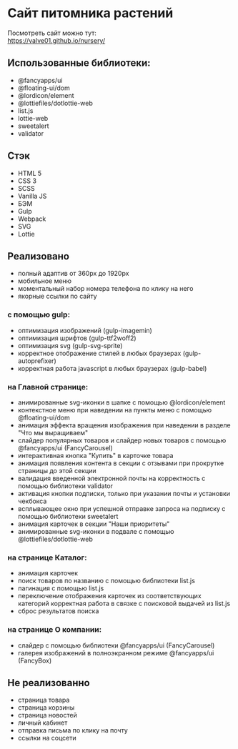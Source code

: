 # Сайт питомника растений

Посмотреть сайт можно тут:<br>
<https://valve01.github.io/nursery/><br>

## Использованные библиотеки:

- @fancyapps/ui
- @floating-ui/dom
- @lordicon/element
- @lottiefiles/dotlottie-web
- list.js
- lottie-web
- sweetalert
- validator

## Стэк

- HTML 5
- CSS 3
- SCSS
- Vanilla JS
- БЭМ
- Gulp
- Webpack
- SVG
- Lottie

## Реализовано

- полный адаптив от 360px до 1920px
- мобильное меню
- моментальный набор номера телефона по клику на него
- якорные ссылки по сайту

### с помощью gulp:

- оптимизация изображений (gulp-imagemin)
- оптимизация шрифтов (gulp-ttf2woff2)
- оптимизация svg (gulp-svg-sprite)
- корректное отображение стилей в любых браузерах (gulp-autoprefixer)
- корректная работа javascript в любых браузерах (gulp-babel)

### на Главной странице:

- анимированные svg-иконки в шапке с помощью @lordicon/element
- контекстное меню при наведении на пункты меню с помощью @floating-ui/dom
- анимация эффекта вращения изображения при наведении в разделе "Что мы выращиваем"
- слайдер популярных товаров и слайдер новых товаров с помощью @fancyapps/ui (FancyCarousel)
- интерактивная кнопка "Купить" в карточке товара
- анимация появления контента в секции с отзывами при прокрутке страницы до этой секции
- валидация введенной электронной почты на корректность с помощью библиотеки validator
- активация кнопки подписки, только при указании почты и установки чекбокса
- всплывающее окно при успешной отправке запроса на подписку с помощью библиотеки sweetalert
- анимация карточек в секции "Наши приоритеты"
- анимированные svg-иконки в подвале с помощью @lottiefiles/dotlottie-web

### на странице Каталог:

- анимация карточек
- поиск товаров по названию с помощью библиотеки list.js
- пагинация с помощью list.js
- переключение отображения карточек из соответствующих категорий корректная работа в связке с поисковой выдачей из list.js
- сброс результатов поиска

### на странице О компании:

- слайдер с помощью библиотеки @fancyapps/ui (FancyCarousel)
- галерея изображений в полноэкранном режиме @fancyapps/ui (FancyBox)

## Не реализованно

- страница товара
- страница корзины
- страница новостей
- личный кабинет
- отправка письма по клику на почту
- ссылки на соцсети
